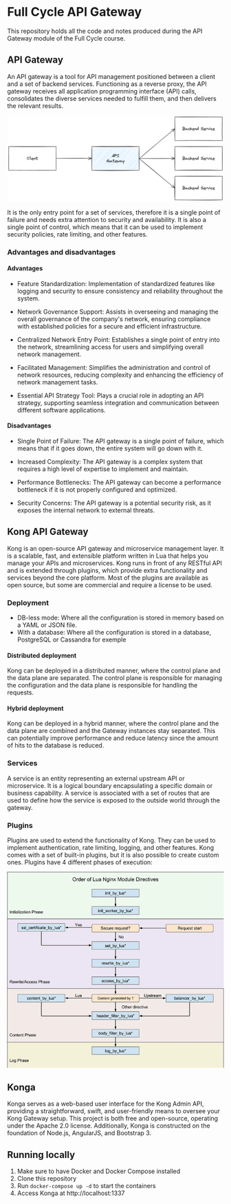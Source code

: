# Full Cycle API Gateway

This repository holds all the code and notes produced during the API Gateway module of the Full Cycle course. 

## API Gateway

An API gateway is a tool for API management positioned between a client and a set of backend services. Functioning as a reverse proxy, the API gateway receives all application programming interface (API) calls, consolidates the diverse services needed to fulfill them, and then delivers the relevant results.

![API Gateway diagram](./docs/images/api-gatway.png)

It is the only entry point for a set of services, therefore it is a single point of failure and needs extra attention to security and availability. It is also a single point of control, which means that it can be used to implement security policies, rate limiting, and other features.

### Advantages and disadvantages

#### Advantages

- Feature Standardization: Implementation of standardized features like logging and security to ensure consistency and reliability throughout the system.

- Network Governance Support: Assists in overseeing and managing the overall governance of the company's network, ensuring compliance with established policies for a secure and efficient infrastructure.

- Centralized Network Entry Point: Establishes a single point of entry into the network, streamlining access for users and simplifying overall network management.

- Facilitated Management: Simplifies the administration and control of network resources, reducing complexity and enhancing the efficiency of network management tasks.

- Essential API Strategy Tool: Plays a crucial role in adopting an API strategy, supporting seamless integration and communication between different software applications.

#### Disadvantages

- Single Point of Failure: The API gateway is a single point of failure, which means that if it goes down, the entire system will go down with it.

- Increased Complexity: The API gateway is a complex system that requires a high level of expertise to implement and maintain.

- Performance Bottlenecks: The API gateway can become a performance bottleneck if it is not properly configured and optimized.

- Security Concerns: The API gateway is a potential security risk, as it exposes the internal network to external threats.

## Kong API Gateway

Kong is an open-source API gateway and microservice management layer. It is a scalable, fast, and extensible platform written in Lua that helps you manage your APIs and microservices. Kong runs in front of any RESTful API and is extended through plugins, which provide extra functionality and services beyond the core platform. Most of the plugins are available as open source, but some are commercial and require a license to be used.

### Deployment

- DB-less mode: Where all the configuration is stored in memory based on a YAML or JSON file. 
- With a database: Where all the configuration is stored in a database, PostgreSQL or Cassandra for exemple

#### Distributed deployment

Kong can be deployed in a distributed manner, where the control plane and the data plane are separated. The control plane is responsible for managing the configuration and the data plane is responsible for handling the requests. 

#### Hybrid deployment

Kong can be deployed in a hybrid manner, where the control plane and the data plane are combined and the Gateway instances stay separated. This can potentially improve performance and reduce latency since the amount of hits to the database is reduced.

### Services

A service is an entity representing an external upstream API or microservice. It is a logical boundary encapsulating a specific domain or business capability. A service is associated with a set of routes that are used to define how the service is exposed to the outside world through the gateway.

### Plugins

Plugins are used to extend the functionality of Kong. They can be used to implement authentication, rate limiting, logging, and other features. Kong comes with a set of built-in plugins, but it is also possible to create custom ones. Plugins have 4 different phases of execution:

![Plugin phases](./docs/images/plugin-phases.webp)

## Konga

Konga serves as a web-based user interface for the Kong Admin API, providing a straightforward, swift, and user-friendly means to oversee your Kong Gateway setup. This project is both free and open-source, operating under the Apache 2.0 license. Additionally, Konga is constructed on the foundation of Node.js, AngularJS, and Bootstrap 3.

## Running locally
 
1. Make sure to have Docker and Docker Compose installed
1. Clone this repository
1. Run `docker-compose up -d` to start the containers
1. Access Konga at http://localhost:1337